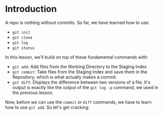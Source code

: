 # Introduction

A repo is nothing without commits. So far, we have learned how to use:

- `git init`
- `git clone`
- `git log`
- `git status`

In this lesson, we'll build on top of these fundamental commands with:

- `git add`: Add files from the Working Directory to the Staging Index
- `git commit`: Take files from the Staging Index and save them in the Repository, which is what actually makes a commit.
- `git diff`: Displays the difference between two versions of a file. It's output is exactly like the output of the `git log -p` command, we used in the previous lesson.

Now, before we can use the `commit` or `diff` commands, we have to learn how to use `git add`. So let's get cracking.
